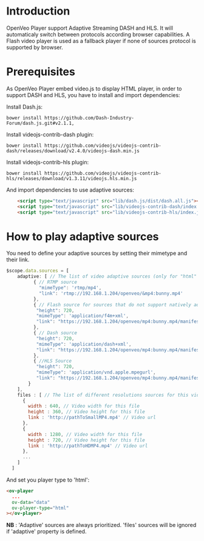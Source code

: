 # Introduction

OpenVeo Player support Adaptive Streaming DASH and HLS. It will automaticaly switch between protocols according browser capabilities. 
A Flash video player is used as a fallback player if none of sources protocol is supported by browser.

# Prerequisites

As OpenVeo Player embed video.js to display HTML player, in order to support DASH and HLS, you have to install and import dependencies:

Install Dash.js:

    bower install https://github.com/Dash-Industry-Forum/dash.js.git#v2.1.1,

Install videojs-contrib-dash plugin:

    bower install https://github.com/videojs/videojs-contrib-dash/releases/download/v2.4.0/videojs-dash.min.js

Install videojs-contrib-hls plugin:

    bower install https://github.com/videojs/videojs-contrib-hls/releases/download/v1.3.11/videojs.hls.min.js

And import dependencies to use adaptive sources:
```html
    <script type="text/javascript" src="lib/dash.js/dist/dash.all.js"></script>
    <script type="text/javascript" src="lib/videojs-contrib-dash/index.js"></script>
    <script type="text/javascript" src="lib/videojs-contrib-hls/index.js"></script>
```

# How to play adaptive sources
You need to define your adaptive sources by setting their mimetype and their link. 
```javascript
$scope.data.sources = [
    adaptive: [ // The list of video adaptive sources (only for "html" player)
          { // RTMP source 
            "mimeType": 'rtmp/mp4',
            "link": 'rtmp://192.168.1.204/openveo/&mp4:bunny.mp4'
          },
          { // Flash source for sources that do not support natively adaptive streaming
           "height": 720,
           "mimeType": 'application/f4m+xml',
           "link": "https://192.168.1.204/openveo/mp4:bunny.mp4/manifest.f4m"
          },
          { // Dash source
           "height": 720,
           "mimeType": 'application/dash+xml', 
           "link": "https://192.168.1.204/openveo/mp4:bunny.mp4/manifest.mpd"
          },
          { //HLS Source
           "height": 720,
           "mimeType": 'application/vnd.apple.mpegurl',
           "link": "https://192.168.1.204/openveo/mp4:bunny.mp4/manifest.m3u8"
        }
    ],
    files : [ // The list of different resolutions sources for this video (only for "html" player)
      {
        width : 640, // Video width for this file
        height : 360, // Video height for this file
        link : 'http://pathToSmallMP4.mp4' // Video url
      },
      {
        width : 1280, // Video width for this file
        height : 720, // Video height for this file
        link : 'http://pathToHDMP4.mp4' // Video url
      },
      ...
    ]
  ]
```

And set you player type to 'html':
```html
<ov-player
  ...
  ov-data="data"
  ov-player-type="html"
></ov-player>
```

**NB** : 'Adaptive' sources are always prioritized. 'files' sources will be ignored if 'adaptive' property is defined.
